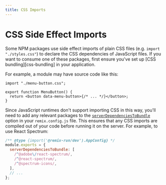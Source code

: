```yaml
---
title: CSS Imports
---
```


# CSS Side Effect Imports

Some NPM packages use side effect imports of plain CSS files (e.g. `import "./styles.css"`) to declare the CSS dependencies of JavaScript files. If you want to consume one of these packages, first ensure you've set up \[CSS bundling]\[css-bundling] in your application.

For example, a module may have source code like this:

```tsx
import "./menu-button.css";

export function MenuButton() {
  return <button data-menu-button>{/* ... */}</button>;
}
```

Since JavaScript runtimes don't support importing CSS in this way, you'll need to add any relevant packages to the [`serverDependenciesToBundle`][server-dependencies-to-bundle] option in your `remix.config.js` file. This ensures that any CSS imports are compiled out of your code before running it on the server. For example, to use React Spectrum:

```js filename=remix.config.js
/** @type {import('@remix-run/dev').AppConfig} */
module.exports = {
  serverDependenciesToBundle: [
    /^@adobe\/react-spectrum/,
    /^@react-spectrum/,
    /^@spectrum-icons/,
  ],
  // ...
};
```

[server-dependencies-to-bundle]: ../file-conventions/remix-config#serverdependenciestobundle
